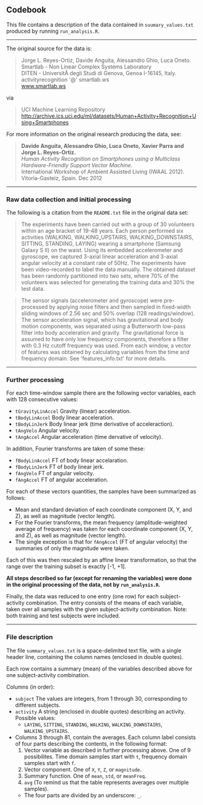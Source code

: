 ## Codebook ##

This file contains a description of the data contained in `suumary_values.txt`
produced by running `run_analysis.R`.

---

The original source for the data is:

>Jorge L. Reyes-Ortiz, Davide Anguita, Alessandro Ghio, Luca Oneto.  
>Smartlab - Non Linear Complex Systems Laboratory  
>DITEN - UniversitÃ  degli Studi di Genova, Genoa I-16145, Italy.  
>activityrecognition '@' smartlab.ws  
>www.smartlab.ws  

via

>UCI Machine Learning Repository  
><http://archive.ics.uci.edu/ml/datasets/Human+Activity+Recognition+Using+Smartphones>  

For more information on the original research producing the data, see:

>**Davide Anguita, Alessandro Ghio, Luca Oneto, Xavier Parra and
>Jorge L. Reyes-Ortiz.**  
>*Human Activity Recognition on Smartphones using a Multiclass Hardware-Friendly
>Support Vector Machine.*  
>International Workshop of Ambient Assisted Living (IWAAL 2012).  
>Vitoria-Gasteiz, Spain. Dec 2012  

---

### Raw data collection and initial processing ###
The following is a citation from the `README.txt` file in the original data
set:

>The experiments have been carried out with a group of 30 volunteers within
>an age bracket of 19-48 years. Each person performed six activities (WALKING,
>WALKING_UPSTAIRS, WALKING_DOWNSTAIRS, SITTING, STANDING, LAYING) wearing a
>smartphone (Samsung Galaxy S II) on the waist. Using its embedded
>accelerometer and gyroscope, we captured 3-axial linear acceleration and
>3-axial angular velocity at a constant rate of 50Hz. The experiments have
>been video-recorded to label the data manually. The obtained dataset has been
>randomly partitioned into two sets, where 70% of the volunteers was selected
>for generating the training data and 30% the test data. 

>The sensor signals (accelerometer and gyroscope) were pre-processed by
>applying noise filters and then sampled in fixed-width sliding windows of
>2.56 sec and 50% overlap (128 readings/window). The sensor acceleration
>signal, which has gravitational and body motion components, was separated
>using a Butterworth low-pass filter into body acceleration and gravity. The
>gravitational force is assumed to have only low frequency components,
>therefore a filter with 0.3 Hz cutoff frequency was used. From each window, a
>vector of features was obtained by calculating variables from the time and
>frequency domain. See 'features_info.txt' for more details.

---

### Further processing ###

For each time-window sample there are the following vector variables, each
with 128 consecutive values:

*   `tGravityLinAccel` Gravity (linear) acceleration.
*   `tBodyLinAccel` Body linear acceleration.
*   `tBodyLinJerk` Body linear jerk (time derivative of acceleraction).
*   `tAngVelo` Angular velocity.
*   `tAngAccel` Angular acceleration (time dervative of velocity).

In addition, Fourier transforms are taken of some these:

*   `fBodyLinAccel` FT of body linear accelaration.
*   `fBodyLinJerk` FT of body linear jerk.
*   `fAngVelo` FT of angular velocity.
*   `fAngAccel` FT of angular acceleration.

For each of these vectors quantities, the samples have been summarized as
follows:

*   Mean and standard deviation of each coordinate component (X, Y, and Z), as
    well as magnitude (vector length).
*   For the Fourier transforms, the mean frequency (amplitude-weighted average
    of frequency) was taken for each coordinate component (X, Y, and Z), as
    well as magnitude (vector length).
*   The single exception is that for `fAngAccel` (FT of angular velocity)
    the summaries of only the magnitude were taken.

Each of this was then rescaled by an affine linear transformation, so that
the range over the training subset is exactly [-1, +1].

**All steps described so far (except for renaming the variables) were done in
the original processing of the data, not by `run_analysis.R`.**

Finally, the data was reduced to one entry (one row) for each subject-activity
combination. The entry consists of the means of each variable, taken over
all samples with the given subject-activity combination. Note: both training
and test subjects were included.

---

### File description ###

The file `summary_values.txt` is a space-delimited text file, with a single
header line, containing the column names (enclosed in double quotes).

Each row contains a summary (mean) of the variables described above for one
subject-activity combination.

Columns (in order):

*   `subject` The values are integers, from 1 through 30, corresponding to
    different subjects.
*   `activity` A string (enclosed in double quotes) describing an activity.
    Possible values:
    *   `LAYING`, `SITTING`, `STANDING`, `WALKING`, `WALKING_DOWNSTAIRS`,
        `WALKING_UPSTAIRS`.
*   Columns 3 through 81, contain the averages. Each column label consists
    of four parts describing the contents, in the following format:
    1.  Vector variable as described in further processing above. One of
        9 possibilites. Time domain samples start with `t`, frequency domain
        samples start with `f`.
    2.  Vector component. One of `X`, `Y`, `Z`, or `magnitude`.
    3.  Summary function. One of `mean`, `std`, or `meanFreq`.
    4.  `avg` (To remind us that the table represents averages over multiple
        samples).
    *   The four parts are divided by an underscore: `_`.
